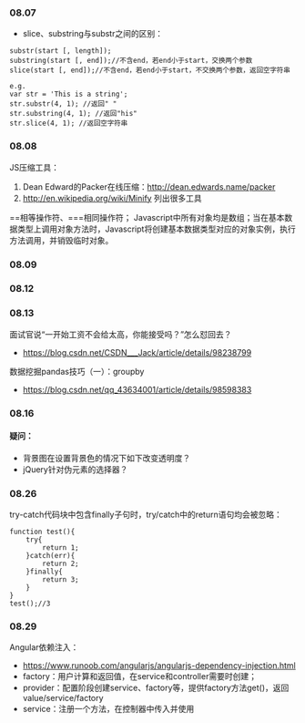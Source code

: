 
### 08.07
* slice、substring与substr之间的区别：
```
substr(start [, length]);
substring(start [, end]);//不含end，若end小于start，交换两个参数
slice(start [, end]);//不含end，若end小于start，不交换两个参数，返回空字符串

e.g.
var str = 'This is a string';
str.substr(4, 1); //返回" "
str.substring(4, 1); //返回"his"
str.slice(4, 1); //返回空字符串
```

### 08.08
JS压缩工具：
1. Dean Edward的Packer在线压缩：http://dean.edwards.name/packer
2. http://en.wikipedia.org/wiki/Minify 列出很多工具

==相等操作符、===相同操作符；
Javascript中所有对象均是数组；当在基本数据类型上调用对象方法时，Javascript将创建基本数据类型对应的对象实例，执行方法调用，并销毁临时对象。

### 08.09

### 08.12

### 08.13
面试官说“一开始工资不会给太高，你能接受吗？”怎么怼回去？
* https://blog.csdn.net/CSDN___Jack/article/details/98238799

数据挖掘pandas技巧（一）：groupby
* https://blog.csdn.net/qq_43634001/article/details/98598383

### 08.16
#### 疑问：
* 背景图在设置背景色的情况下如下改变透明度？
* jQuery针对伪元素的选择器？

### 08.26
try-catch代码块中包含finally子句时，try/catch中的return语句均会被忽略：
```
function test(){
    try{
        return 1;
    }catch(err){
        return 2;
    }finally{
        return 3;
    }
}
test();//3
```

### 08.29
Angular依赖注入：
* https://www.runoob.com/angularjs/angularjs-dependency-injection.html
* factory：用户计算和返回值，在service和controller需要时创建；
* provider：配置阶段创建service、factory等，提供factory方法get()，返回value/service/factory
* service：注册一个方法，在控制器中传入并使用

